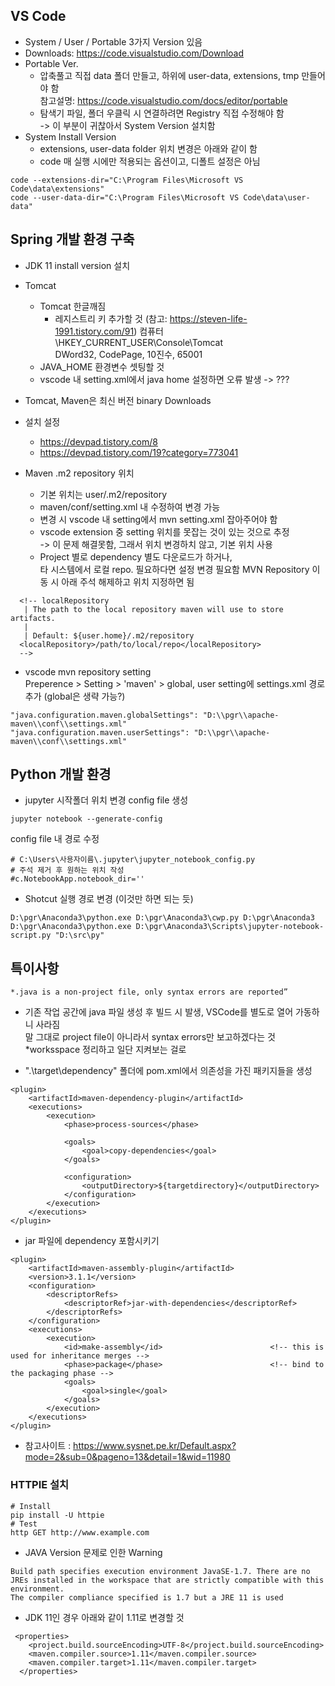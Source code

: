 ## VS Code
- System / User / Portable 3가지 Version 있음
- Downloads: https://code.visualstudio.com/Download
- Portable Ver.
  - 압축풀고 직접 data 폴더 만들고, 하위에 user-data, extensions, tmp 만들어야 함  
    참고설명: https://code.visualstudio.com/docs/editor/portable
  - 탐색기 파일, 폴더 우클릭 시 연결하려면 Registry 직접 수정해야 함  
    -> 이 부분이 귀찮아서 System Version 설치함
- System Install Version
  - extensions, user-data folder 위치 변경은 아래와 같이 함
  - code 매 실행 시에만 적용되는 옵션이고, 디폴트 설정은 아님
```
code --extensions-dir="C:\Program Files\Microsoft VS Code\data\extensions"
code --user-data-dir="C:\Program Files\Microsoft VS Code\data\user-data"
```

## Spring 개발 환경 구축
- JDK 11 install version 설치
- Tomcat
  - Tomcat 한글깨짐
    - 레지스트리 키 추가할 것 (참고: https://steven-life-1991.tistory.com/91)
      컴퓨터\HKEY_CURRENT_USER\Console\Tomcat  
      DWord32, CodePage, 10진수, 65001
  - JAVA_HOME 환경변수 셋팅할 것
  - vscode 내 setting.xml에서 java home 설정하면 오류 발생 -> ???

- Tomcat, Maven은 최신 버전 binary Downloads
- 설치 설정
  - https://devpad.tistory.com/8
  - https://devpad.tistory.com/19?category=773041
- Maven .m2 repository 위치
  - 기본 위치는 user/.m2/repository
  - maven/conf/setting.xml 내 수정하여 변경 가능
  - 변경 시 vscode 내 setting에서 mvn setting.xml 잡아주어야 함
  - vscode extension 중 setting 위치를 못잡는 것이 있는 것으로 추정  
    -> 이 문제 해결못함, 그래서 위치 변경하치 않고, 기본 위치 사용
  - Project 별로 dependency 별도 다운로드가 하거나,  
    타 시스템에서 로컬 repo. 필요하다면 설정 변경 필요함
MVN Repository 이동 시 아래 주석 해제하고 위치 지정하면 됨
```
  <!-- localRepository
   | The path to the local repository maven will use to store artifacts.
   |
   | Default: ${user.home}/.m2/repository
  <localRepository>/path/to/local/repo</localRepository>
  -->
```
- vscode mvn repository setting  
  Preperence > Setting > 'maven' > global, user setting에 settings.xml 경로 추가 (global은 생략 가능?)
```
"java.configuration.maven.globalSettings": "D:\\pgr\\apache-maven\\conf\\settings.xml"
"java.configuration.maven.userSettings": "D:\\pgr\\apache-maven\\conf\\settings.xml"
```






## Python 개발 환경
- jupyter 시작폴더 위치 변경
config file 생성
```
jupyter notebook --generate-config

```
config file 내 경로 수정
```
# C:\Users\사용자이름\.jupyter\jupyter_notebook_config.py
# 주석 제거 후 원하는 위치 작성
#c.NotebookApp.notebook_dir=''
```
- Shotcut 실행 경로 변경 (이것만 하면 되는 듯)
```
D:\pgr\Anaconda3\python.exe D:\pgr\Anaconda3\cwp.py D:\pgr\Anaconda3 D:\pgr\Anaconda3\python.exe D:\pgr\Anaconda3\Scripts\jupyter-notebook-script.py "D:\src\py"
```

## 특이사항
```
*.java is a non-project file, only syntax errors are reported”  
```
- 기존 작업 공간에 java 파일 생성 후 빌드 시 발생, VSCode를 별도로 열어 가동하니 사라짐  
  말 그대로 project file이 아니라서 syntax errors만 보고하겠다는 것  
  *worksspace 정리하고 일단 지켜보는 걸로

-  ".\target\dependency" 폴더에 pom.xml에서 의존성을 가진 패키지들을 생성
```
<plugin>
    <artifactId>maven-dependency-plugin</artifactId>
    <executions>
        <execution>
            <phase>process-sources</phase>

            <goals>
                <goal>copy-dependencies</goal>
            </goals>

            <configuration>
                <outputDirectory>${targetdirectory}</outputDirectory>
            </configuration>
        </execution>
    </executions>
</plugin>
```

- jar 파일에 dependency 포함시키기
```
<plugin>
    <artifactId>maven-assembly-plugin</artifactId>
    <version>3.1.1</version>
    <configuration>
        <descriptorRefs>
            <descriptorRef>jar-with-dependencies</descriptorRef>
        </descriptorRefs>
    </configuration>
    <executions>
        <execution>
            <id>make-assembly</id>                        <!-- this is used for inheritance merges -->
            <phase>package</phase>                        <!-- bind to the packaging phase -->
            <goals>
                <goal>single</goal>
            </goals>
        </execution>
    </executions>
</plugin>
```
- 참고사이트 : https://www.sysnet.pe.kr/Default.aspx?mode=2&sub=0&pageno=13&detail=1&wid=11980


### HTTPIE 설치
```
# Install
pip install -U httpie
# Test
http GET http://www.example.com
```

- JAVA Version 문제로 인한 Warning
```
Build path specifies execution environment JavaSE-1.7. There are no JREs installed in the workspace that are strictly compatible with this environment. 
The compiler compliance specified is 1.7 but a JRE 11 is used
```

- JDK 11인 경우 아래와 같이 1.11로 변경할 것
```
 <properties>
    <project.build.sourceEncoding>UTF-8</project.build.sourceEncoding>
    <maven.compiler.source>1.11</maven.compiler.source>
    <maven.compiler.target>1.11</maven.compiler.target>
  </properties>
```
